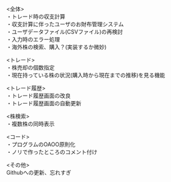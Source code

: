 <全体>  
・トレード時の収支計算  
・収支計算に伴ったユーザのお財布管理システム  
・ユーザデータファイル(CSVファイル)の再検討  
・入力時のエラー処理  
・海外株の検索、購入？(実装するか微妙)  

<トレード>  
・株売却の個数指定  
・現在持っている株の状況(購入時から現在までの推移)を見る機能  

<トレード履歴>  
・トレード履歴画面の改良  
・トレード履歴画面の自動更新  

<株検索>  
・複数株の同時表示  

<コード>  
・プログラムのOAOO原則化  
・ノリで作ったところのコメント付け  

<その他>  
Githubへの更新、忘れすぎ